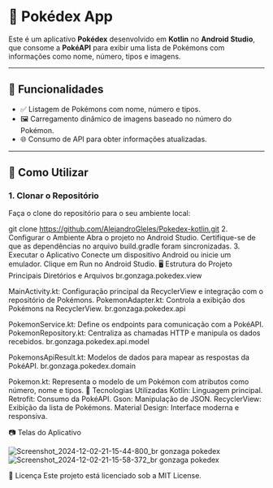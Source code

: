# 📱 Pokédex App

Este é um aplicativo **Pokédex** desenvolvido em **Kotlin** no **Android Studio**, que consome a **PokéAPI** para exibir uma lista de Pokémons com informações como nome, número, tipos e imagens.

---

## 🧩 Funcionalidades

- ✅ Listagem de Pokémons com nome, número e tipos.
- 🖼️ Carregamento dinâmico de imagens baseado no número do Pokémon.
- 🌐 Consumo de API para obter informações atualizadas.

---

## 🚀 Como Utilizar

### 1. Clonar o Repositório
Faça o clone do repositório para o seu ambiente local:

git clone https://github.com/AlejandroGleles/Pokedex-kotlin.git
2. Configurar o Ambiente
Abra o projeto no Android Studio.
Certifique-se de que as dependências no arquivo build.gradle foram sincronizadas.
3. Executar o Aplicativo
Conecte um dispositivo Android ou inicie um emulador.
Clique em Run no Android Studio.
🖥️ Estrutura do Projeto
Principais Diretórios e Arquivos
br.gonzaga.pokedex.view

MainActivity.kt: Configuração principal da RecyclerView e integração com o repositório de Pokémons.
PokemonAdapter.kt: Controla a exibição dos Pokémons na RecyclerView.
br.gonzaga.pokedex.api

PokemonService.kt: Define os endpoints para comunicação com a PokéAPI.
PokemonRepository.kt: Centraliza as chamadas HTTP e manipula os dados recebidos.
br.gonzaga.pokedex.api.model

PokemonsApiResult.kt: Modelos de dados para mapear as respostas da PokéAPI.
br.gonzaga.pokedex.domain

Pokemon.kt: Representa o modelo de um Pokémon com atributos como número, nome e tipos.
🔧 Tecnologias Utilizadas
Kotlin: Linguagem principal.
Retrofit: Consumo da PokéAPI.
Gson: Manipulação de JSON.
RecyclerView: Exibição da lista de Pokémons.
Material Design: Interface moderna e responsiva.

📷 Telas do Aplicativo

![Screenshot_2024-12-02-21-15-44-800_br gonzaga pokedex](https://github.com/user-attachments/assets/6cb9c373-53d7-487a-906a-8d3d4b416960)
![Screenshot_2024-12-02-21-15-58-372_br gonzaga pokedex](https://github.com/user-attachments/assets/5d1c0c7d-6830-4d15-b24e-55303b2ad2b6)


📜 Licença
Este projeto está licenciado sob a MIT License.
